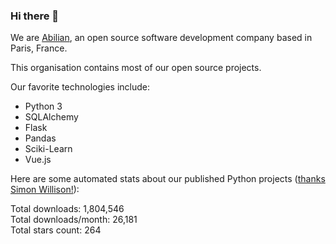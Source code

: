 ### Hi there 👋

We are [Abilian](https://abilian.com/), an open source software development company based in Paris, France.

This organisation contains most of our open source projects.

Our favorite technologies include:

- Python 3
- SQLAlchemy
- Flask
- Pandas
- Sciki-Learn
- Vue.js

Here are some automated stats about our published Python projects
([thanks Simon Willison!][sw-post]):

<!--marker-->
Total downloads: 1,804,546<br>
Total downloads/month: 26,181<br>
Total stars count: 264
<!--end-->

[sw-post]: https://simonwillison.net/2020/Jul/10/self-updating-profile-readme/